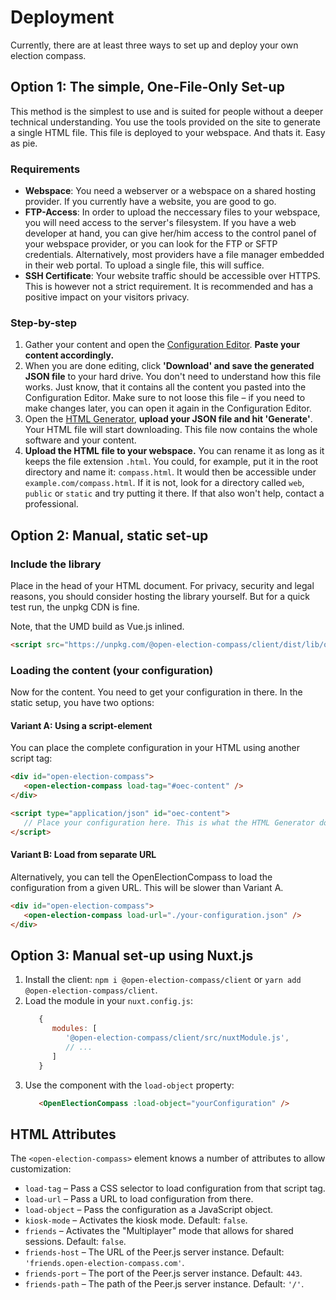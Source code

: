# Deployment

Currently, there are at least three ways to set up and deploy your own election compass.

## Option 1: The simple, One-File-Only Set-up

This method is the simplest to use and is suited for people without a deeper technical
understanding. You use the tools provided on the site to generate a single HTML file. This file is
deployed to your webspace. And thats it. Easy as pie.

### Requirements

- **Webspace**: You need a webserver or a webspace on a shared hosting provider. If you currently
  have a website, you are good to go.
- **FTP-Access**: In order to upload the neccessary files to your webspace, you will need access to
  the server's filesystem. If you have a web developer at hand, you can give her/him access to the
  control panel of your webspace provider, or you can look for the FTP or SFTP credentials.
  Alternatively, most providers have a file manager embedded in their web portal. To upload a single
  file, this will suffice.
- **SSH Certificate**: Your website traffic should be accessible over HTTPS. This is however not a
  strict requirement. It is recommended and has a positive impact on your visitors privacy.

### Step-by-step

1. Gather your content and open the
   [Configuration Editor](/configurator/version-1/configuration-editor.html). **Paste your content
   accordingly.**
2. When you are done editing, click **'Download' and save the generated JSON file** to your hard
   drive. You don't need to understand how this file works. Just know, that it contains all the
   content you pasted into the Configuration Editor. Make sure to not loose this file – if you need
   to make changes later, you can open it again in the Configuration Editor.
3. Open the [HTML Generator](/configurator/version-1/html-generator.html), **upload your JSON file
   and hit 'Generate'**. Your HTML file will start downloading. This file now contains the whole
   software and your content.
4. **Upload the HTML file to your webspace.** You can rename it as long as it keeps the file extension
   `.html`. You could, for example, put it in the root directory and name it: `compass.html`. It
   would then be accessible under `example.com/compass.html`. If it is not, look for a directory
   called `web`, `public` or `static` and try putting it there. If that also won't help, contact a
   professional.

## Option 2: Manual, static set-up

### Include the library

Place in the head of your HTML document. For privacy, security and legal reasons, you should
consider hosting the library yourself. But for a quick test run, the unpkg CDN is fine.

Note, that the UMD build as Vue.js inlined.

```html
<script src="https://unpkg.com/@open-election-compass/client/dist/lib/open-election-compass.umd.min.js" defer>
```

### Loading the content (your configuration)

Now for the content. You need to get your configuration in there. In the static setup, you have two
options:

#### Variant A: Using a script-element

You can place the complete configuration in your HTML using another script tag:

```html
<div id="open-election-compass">
   <open-election-compass load-tag="#oec-content" />
</div>

<script type="application/json" id="oec-content">
   // Place your configuration here. This is what the HTML Generator does.
</script>
```

#### Variant B: Load from separate URL

Alternatively, you can tell the OpenElectionCompass to load the configuration from a given URL. This
will be slower than Variant A.

```html
<div id="open-election-compass">
   <open-election-compass load-url="./your-configuration.json" />
</div>
```

## Option 3: Manual set-up using Nuxt.js

1. Install the client: `npm i @open-election-compass/client` or `yarn add @open-election-compass/client`.
2. Load the module in your `nuxt.config.js`:
   ```javascript
      {
         modules: [
            '@open-election-compass/client/src/nuxtModule.js',
            // ...
         ]
      }
   ```
3. Use the component with the `load-object` property:
   ```html
      <OpenElectionCompass :load-object="yourConfiguration" />
   ```

## HTML Attributes

The `<open-election-compass>` element knows a number of attributes to allow customization:

- `load-tag` – Pass a CSS selector to load configuration from that script tag.
- `load-url` – Pass a URL to load configuration from there.
- `load-object` – Pass the configuration as a JavaScript object.
- `kiosk-mode` – Activates the kiosk mode. Default: `false`.
- `friends` – Activates the "Multiplayer" mode that allows for shared sessions. Default: `false`.
- `friends-host` – The URL of the Peer.js server instance. Default: `'friends.open-election-compass.com'`.
- `friends-port` – The port of the Peer.js server instance. Default: `443`.
- `friends-path` – The path of the Peer.js server instance. Default: `'/'`.